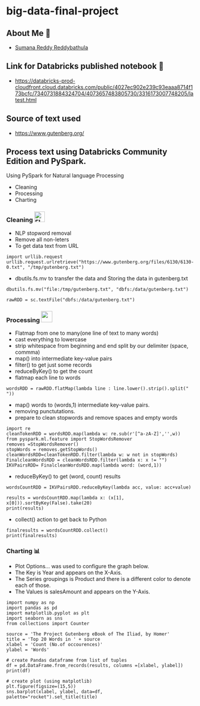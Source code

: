 # big-data-final-project

## About Me :woman:
- [Sumana Reddy Reddybathula](https://github.com/sumana-reddy)

## Link for Databricks published notebook :notebook:
- https://databricks-prod-cloudfront.cloud.databricks.com/public/4027ec902e239c93eaaa8714f173bcfc/7340731884324704/4073657483805730/3316173007748205/latest.html

## Source of text used
- https://www.gutenberg.org/

## Process text using Databricks Community Edition and PySpark.

Using PySpark for Natural language Processing
* Cleaning
* Processing
* Charting

### Cleaning <img src="https://lh3.googleusercontent.com/proxy/nTAD3l0H9XudvAgSZsOCYhcXapp8pKBpTZBbVHTOl6KsTxLiwxa9X5CgOBU7XyTsCY6U6iL-tvI1L0rE3s19xk3vH7HS-3elNL9XvohYoeynfCmjZkz-DlftjBK0LWFhJNfw3EP8GXaXDzOOmlRxTrDL" alt="Flowers in Chania" width="28" height="28">
   * NLP stopword removal
   * Remove all non-leters
   * To get data text from URL
```
import urllib.request
urllib.request.urlretrieve("https://www.gutenberg.org/files/6130/6130-0.txt", "/tmp/gutenberg.txt")

```
   * dbutils.fs.mv to transfer the data and Storing the data in gutenberg.txt

```
dbutils.fs.mv("file:/tmp/gutenberg.txt", "dbfs:/data/gutenberg.txt")

```
```
rawRDD = sc.textFile("dbfs:/data/gutenberg.txt")

```
### Processing <img src="https://d2gg9evh47fn9z.cloudfront.net/800px_COLOURBOX17349311.jpg" width="30" height="30">

   * Flatmap from one to many(one line of text to many words)
   * cast everything to lowercase
   * strip whitespace from beginning and end split by our delimiter (space, commma)
   * map() into intermediate key-value pairs
   * filter() to get just some records
   * reduceByKey() to get the count
   * flatmap each line to words
```
wordsRDD = rawRDD.flatMap(lambda line : line.lower().strip().split(" "))

```
   * map() words to (words,1) intermediate key-value pairs.
   * removing punctutations.
   * prepare to clean stopwords and remove spaces and empty words

```
import re
cleanTokenRDD = wordsRDD.map(lambda w: re.sub(r'[^a-zA-Z]','',w))
from pyspark.ml.feature import StopWordsRemover
removes =StopWordsRemover()
stopWords = removes.getStopWords()
cleanWordsRDD=cleanTokenRDD.filter(lambda w: w not in stopWords)
FinalcleanWordsRDD = cleanWordsRDD.filter(lambda x: x != "")
IKVPairsRDD= FinalcleanWordsRDD.map(lambda word: (word,1))

```
   * reduceByKey() to get (word, count) results
```
wordsCountRDD = IKVPairsRDD.reduceByKey(lambda acc, value: acc+value)

```

```
results = wordsCountRDD.map(lambda x: (x[1], x[0])).sortByKey(False).take(20)
print(results)

```
   * collect() action to get back to Python
```
finalresults = wordsCountRDD.collect()
print(finalresults)

```

### Charting :bar_chart:
   * Plot Options... was used to configure the graph below.
   * The Key is Year and appears on the X-Axis.
   * The Series groupings is Product and there is a different color to denote each of those.
   * The Values is salesAmount and appears on the Y-Axis.
```
import numpy as np
import pandas as pd
import matplotlib.pyplot as plt
import seaborn as sns
from collections import Counter

source = 'The Project Gutenberg eBook of The Iliad, by Homer'
title = 'Top 20 Words in ' + source
xlabel = 'Count (No.of occourences)'
ylabel = 'Words'

# create Pandas dataframe from list of tuples
df = pd.DataFrame.from_records(results, columns =[xlabel, ylabel]) 
print(df)

# create plot (using matplotlib)
plt.figure(figsize=(15,5))
sns.barplot(xlabel, ylabel, data=df, palette="rocket").set_title(title)

```   




